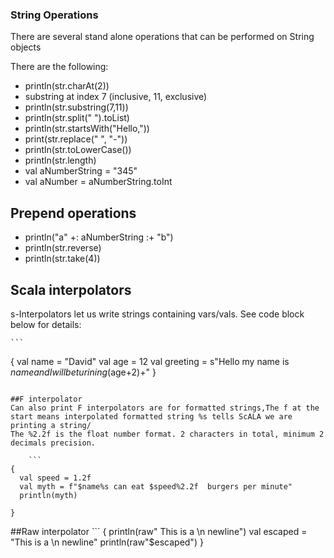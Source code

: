 ### String Operations

There are several stand alone operations that can be performed on String objects

There are the following: 

  - println(str.charAt(2))
  - substring at index 7 (inclusive, 11, exclusive)
  - println(str.substring(7,11))
  - println(str.split(" ").toList)
  - println(str.startsWith("Hello,"))
  - print(str.replace(" ", "-"))
  - println(str.toLowerCase())
  - println(str.length)
  - val aNumberString = "345"
  - val aNumber = aNumberString.toInt


  ## Prepend operations 
  - println("a" +: aNumberString :+ "b")
  - println(str.reverse)
  - println(str.take(4))

## Scala interpolators 

s-Interpolators let us write strings containing vars/vals. See code block below for details: 

	```
{
  val name = "David"
  val age = 12
  val greeting = s"Hello my name is $name and I will be turining ($age+2)+"
}
```

##F interpolator
Can also print F interpolators are for formatted strings,The f at the start means interpolated formatted string %s tells ScALA we are printing a string/
The %2.2f is the float number format. 2 characters in total, minimum 2 decimals precision.

	```
{
  val speed = 1.2f
  val myth = f"$name%s can eat $speed%2.2f  burgers per minute"
  println(myth)

}
```

##Raw interpolator
	```
{
  println(raw" This is a \n newline")
  val escaped = "This is a \n newline"
  println(raw"$escaped")
}
```